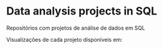 # Data analysis projects in SQL
Repositórios com projetos de análise de dados em SQL

Visualizações de cada projeto disponíveis em: 
